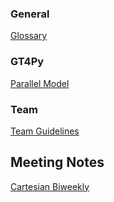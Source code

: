### General

[Glossary](GridTools-Glossary)

### GT4Py

[Parallel Model](GTScript-Parallel-model)

### Team

[Team Guidelines](Team-Guidelines)

## Meeting Notes

[Cartesian Biweekly](collaboration/cartesian-biweekly/Cartesian-Biweekly)
